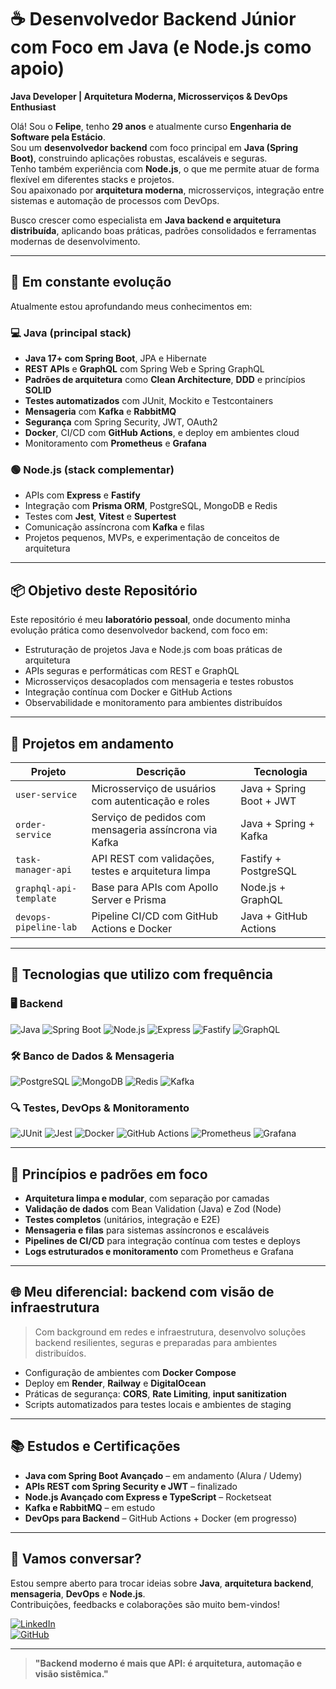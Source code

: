 # ☕ Desenvolvedor Backend Júnior com Foco em Java (e Node.js como apoio)  
**Java Developer | Arquitetura Moderna, Microsserviços & DevOps Enthusiast**

Olá! Sou o **Felipe**, tenho **29 anos** e atualmente curso **Engenharia de Software pela Estácio**.  
Sou um **desenvolvedor backend** com foco principal em **Java (Spring Boot)**, construindo aplicações robustas, escaláveis e seguras.  
Tenho também experiência com **Node.js**, o que me permite atuar de forma flexível em diferentes stacks e projetos.  
Sou apaixonado por **arquitetura moderna**, microsserviços, integração entre sistemas e automação de processos com DevOps.

Busco crescer como especialista em **Java backend e arquitetura distribuída**, aplicando boas práticas, padrões consolidados e ferramentas modernas de desenvolvimento.

---

## 🚀 Em constante evolução

Atualmente estou aprofundando meus conhecimentos em:

### 💻 Java (principal stack)
- **Java 17+ com Spring Boot**, JPA e Hibernate
- **REST APIs** e **GraphQL** com Spring Web e Spring GraphQL
- **Padrões de arquitetura** como **Clean Architecture**, **DDD** e princípios **SOLID**
- **Testes automatizados** com JUnit, Mockito e Testcontainers
- **Mensageria** com **Kafka** e **RabbitMQ**
- **Segurança** com Spring Security, JWT, OAuth2
- **Docker**, CI/CD com **GitHub Actions**, e deploy em ambientes cloud
- Monitoramento com **Prometheus** e **Grafana**

### 🟢 Node.js (stack complementar)
- APIs com **Express** e **Fastify**
- Integração com **Prisma ORM**, PostgreSQL, MongoDB e Redis
- Testes com **Jest**, **Vitest** e **Supertest**
- Comunicação assíncrona com **Kafka** e filas
- Projetos pequenos, MVPs, e experimentação de conceitos de arquitetura

---

## 📦 Objetivo deste Repositório

Este repositório é meu **laboratório pessoal**, onde documento minha evolução prática como desenvolvedor backend, com foco em:

- Estruturação de projetos Java e Node.js com boas práticas de arquitetura
- APIs seguras e performáticas com REST e GraphQL
- Microsserviços desacoplados com mensageria e testes robustos
- Integração contínua com Docker e GitHub Actions
- Observabilidade e monitoramento para ambientes distribuídos

---

## 🔁 Projetos em andamento

| Projeto                      | Descrição                                                              | Tecnologia                    |
|------------------------------|------------------------------------------------------------------------|-------------------------------|
| `user-service`               | Microsserviço de usuários com autenticação e roles                     | Java + Spring Boot + JWT      |
| `order-service`              | Serviço de pedidos com mensageria assíncrona via Kafka                | Java + Spring + Kafka         |
| `task-manager-api`           | API REST com validações, testes e arquitetura limpa                   | Fastify + PostgreSQL          |
| `graphql-api-template`       | Base para APIs com Apollo Server e Prisma                             | Node.js + GraphQL             |
| `devops-pipeline-lab`        | Pipeline CI/CD com GitHub Actions e Docker                            | Java + GitHub Actions         |

---

## 🧰 Tecnologias que utilizo com frequência

### 🖥️ Backend
![Java](https://img.shields.io/badge/Java-B8211E?style=for-the-badge&logo=openjdk&logoColor=white)
![Spring Boot](https://img.shields.io/badge/Spring_Boot-6DB33F?style=for-the-badge&logo=springboot&logoColor=white)
![Node.js](https://img.shields.io/badge/Node.js-339933?style=for-the-badge&logo=nodedotjs&logoColor=white)
![Express](https://img.shields.io/badge/Express.js-000000?style=for-the-badge&logo=express&logoColor=white)
![Fastify](https://img.shields.io/badge/Fastify-000000?style=for-the-badge&logo=fastify&logoColor=white)
![GraphQL](https://img.shields.io/badge/GraphQL-E10098?style=for-the-badge&logo=graphql&logoColor=white)

### 🛠️ Banco de Dados & Mensageria
![PostgreSQL](https://img.shields.io/badge/PostgreSQL-336791?style=for-the-badge&logo=postgresql&logoColor=white)
![MongoDB](https://img.shields.io/badge/MongoDB-47A248?style=for-the-badge&logo=mongodb&logoColor=white)
![Redis](https://img.shields.io/badge/Redis-DC382D?style=for-the-badge&logo=redis&logoColor=white)
![Kafka](https://img.shields.io/badge/Kafka-231F20?style=for-the-badge&logo=apache-kafka&logoColor=white)

### 🔍 Testes, DevOps & Monitoramento
![JUnit](https://img.shields.io/badge/JUnit-25A162?style=for-the-badge&logo=java&logoColor=white)
![Jest](https://img.shields.io/badge/Jest-C21325?style=for-the-badge&logo=jest&logoColor=white)
![Docker](https://img.shields.io/badge/Docker-2496ED?style=for-the-badge&logo=docker&logoColor=white)
![GitHub Actions](https://img.shields.io/badge/GitHub_Actions-2088FF?style=for-the-badge&logo=github-actions&logoColor=white)
![Prometheus](https://img.shields.io/badge/Prometheus-E6522C?style=for-the-badge&logo=prometheus&logoColor=white)
![Grafana](https://img.shields.io/badge/Grafana-F46800?style=for-the-badge&logo=grafana&logoColor=white)

---

## 🧠 Princípios e padrões em foco

- **Arquitetura limpa e modular**, com separação por camadas
- **Validação de dados** com Bean Validation (Java) e Zod (Node)
- **Testes completos** (unitários, integração e E2E)
- **Mensageria e filas** para sistemas assíncronos e escaláveis
- **Pipelines de CI/CD** para integração contínua com testes e deploys
- **Logs estruturados e monitoramento** com Prometheus e Grafana

---

## 🌐 Meu diferencial: backend com visão de infraestrutura

> Com background em redes e infraestrutura, desenvolvo soluções backend resilientes, seguras e preparadas para ambientes distribuídos.

- Configuração de ambientes com **Docker Compose**
- Deploy em **Render**, **Railway** e **DigitalOcean**
- Práticas de segurança: **CORS**, **Rate Limiting**, **input sanitization**
- Scripts automatizados para testes locais e ambientes de staging

---

## 📚 Estudos e Certificações

- **Java com Spring Boot Avançado** – em andamento (Alura / Udemy)
- **APIs REST com Spring Security e JWT** – finalizado
- **Node.js Avançado com Express e TypeScript** – Rocketseat
- **Kafka e RabbitMQ** – em estudo
- **DevOps para Backend** – GitHub Actions + Docker (em progresso)

---

## 💬 Vamos conversar?

Estou sempre aberto para trocar ideias sobre **Java**, **arquitetura backend**, **mensageria**, **DevOps** e **Node.js**.  
Contribuições, feedbacks e colaborações são muito bem-vindos!

[![LinkedIn](https://img.shields.io/badge/LinkedIn-blue?style=for-the-badge&logo=linkedin&logoColor=white)](https://linkedin.com/in/seu-perfil)  
[![GitHub](https://img.shields.io/badge/GitHub-333?style=for-the-badge&logo=github&logoColor=white)](https://github.com/seu-usuario)

---

> **"Backend moderno é mais que API: é arquitetura, automação e visão sistêmica."**

